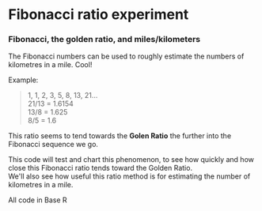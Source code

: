 # Fibonacci ratio experiment
### Fibonacci, the golden ratio, and miles/kilometers

The Fibonacci numbers can be used to roughly estimate the numbers of kilometres in a mile. Cool!

Example:  
> 1, 1, 2, 3, 5, 8, 13, 21...  
> 21/13 = 1.6154  
> 13/8 = 1.625  
> 8/5 = 1.6  

This ratio seems to tend towards the **Golen Ratio** the further into the Fibonacci sequence we go.

This code will test and chart this phenomenon, to see how quickly and how close this Fibonacci ratio tends toward the Golden Ratio.  
We'll also see how useful this ratio method is for estimating the number of kilometres in a mile.

All code in Base R